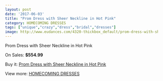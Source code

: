 ```yaml
---
layout: post
date: '2017-06-03'
title: "Prom Dress with Sheer Neckline in Hot Pink"
category: HOMECOMING DRESSES
tags: ["unique","crazy","dress","bridal","dresses"]
image: http://www.eudances.com/4320-thickbox_default/prom-dress-with-sheer-neckline-in-hot-pink.jpg
---
```

Prom Dress with Sheer Neckline in Hot Pink

On Sales: **$554.99**
<a href="https://www.eudances.com/en/homecoming-dresses/1436-prom-dress-with-sheer-neckline-in-hot-pink.html"><amp-img layout="responsive" width="600" height="600" src="//www.eudances.com/4320-thickbox_default/prom-dress-with-sheer-neckline-in-hot-pink.jpg" alt="Prom Dress with Sheer Neckline in Hot Pink 0" /></a>
<a href="https://www.eudances.com/en/homecoming-dresses/1436-prom-dress-with-sheer-neckline-in-hot-pink.html"><amp-img layout="responsive" width="600" height="600" src="//www.eudances.com/4321-thickbox_default/prom-dress-with-sheer-neckline-in-hot-pink.jpg" alt="Prom Dress with Sheer Neckline in Hot Pink 1" /></a>

Buy it: [Prom Dress with Sheer Neckline in Hot Pink](https://www.eudances.com/en/homecoming-dresses/1436-prom-dress-with-sheer-neckline-in-hot-pink.html "Prom Dress with Sheer Neckline in Hot Pink")

View more: [HOMECOMING DRESSES](https://www.eudances.com/en/15-homecoming-dresses "HOMECOMING DRESSES")